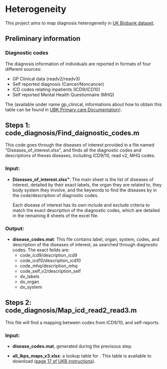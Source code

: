 # Heterogeneity
This project aims to map diagnosis heterogeneity in [UK Biobank dataset](https://bbams.ndph.ox.ac.uk/ams/).

## Preliminary information 
### Diagnostic codes
The diagnosis information of individuals are reported in formats of four different sources:
- GP Clinical data (readv2/readv3)
- Self reported diagnosis (Cancer/Noncancer)
- ICD codes relating inpatients (ICD9/ICD10)
- Self reported Mental Health Questionnaire (MHQ)

The  (available under name gp_clinical, informations about how to obtain this table can be found in [UBK Primary care Documentation](https://biobank.ndph.ox.ac.uk/showcase/showcase/docs/primary_care_data.pdf)).

## Steps 1: code_diagnosis/Find_daignostic_codes.m

This code goes through the diseases of interest provided in a file named "Diseases_of_interest.xlsx", and finds all the diagnostic codes and descriptions of theses diseases, including ICD9/10, read v2, MHQ codes. 

 ### Input:
 - **Diseases_of_interest.xlsx"**: The main sheet is the list of diseases of interest, detailed by their exact labels, the organ they are related to, they body system they involve, and the keywords to find the diseases by in the code/description of diagnostic codes.

    Each disease of interest has its own include and exclude criteria to match the exact description of the diagnostic codes, which are detailed in the remaining 8 sheets of the excel file.

### Output: 

- **disease_codes.mat**: This file contains label, organ, system, codes, and description of the diseases of interest, as searched through diagnostic codes. The exact feilds are:
    + code_icd9/description_icd9 
    + code_icd10/description_icd10
    + code_mhq/description_mhq
    + code_self_v2/description_self
    + dx_labels
    + dx_organ
    + dx_system

## Steps 2: code_diagnosis/Map_icd_read2_read3.m

This file will find a mapping between codes from ICD9/10, and self-reports.

### Input:

- **disease_codes.mat**, generated during the previsous step.

- **all_lkps_maps_v3.xlsx**: a lookup table for . This table is available to download ([page 17 of UKB instructions](https://biobank.ndph.ox.ac.uk/showcase/showcase/auxdata/primarycare_codings.zip)).




